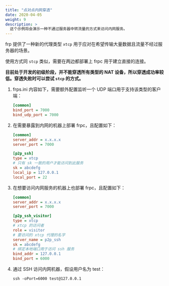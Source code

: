 ```yaml
---
title: "点对点内网穿透"
date: 2020-04-05
weight: 9
description: >
  这个示例将会演示一种不通过服务器中转流量的方式来访问内网服务。
---
```


frp 提供了一种新的代理类型 `xtcp` 用于应对在希望传输大量数据且流量不经过服务器的场景。

使用方式同 `stcp` 类似，需要在两边都部署上 frpc 用于建立直接的连接。

**目前处于开发的初级阶段，并不能穿透所有类型的 NAT 设备，所以穿透成功率较低。穿透失败时可以尝试 `stcp` 的方式。**

1. frps.ini 内容如下，需要额外配置监听一个 UDP 端口用于支持该类型的客户端：

    ```ini
    [common]
    bind_port = 7000
    bind_udp_port = 7000
    ```

2. 在需要暴露到内网的机器上部署 frpc，且配置如下：

    ```ini
    [common]
    server_addr = x.x.x.x
    server_port = 7000

    [p2p_ssh]
    type = xtcp
    # 只有 sk 一致的用户才能访问到此服务
    sk = abcdefg
    local_ip = 127.0.0.1
    local_port = 22
    ```

3. 在想要访问内网服务的机器上也部署 frpc，且配置如下：

    ```ini
    [common]
    server_addr = x.x.x.x
    server_port = 7000

    [p2p_ssh_visitor]
    type = xtcp
    # xtcp 的访问者
    role = visitor
    # 要访问的 xtcp 代理的名字
    server_name = p2p_ssh
    sk = abcdefg
    # 绑定本地端口用于访问 ssh 服务
    bind_addr = 127.0.0.1
    bind_port = 6000
    ```

4. 通过 SSH 访问内网机器，假设用户名为 test：

    `ssh -oPort=6000 test@127.0.0.1`
